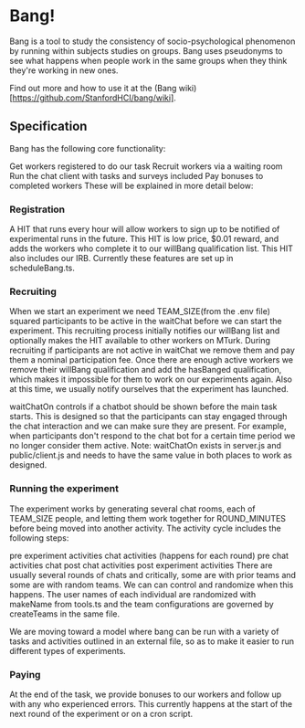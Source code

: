 # Bang!

Bang is a tool to study the consistency of socio-psychological phenomenon by running within subjects studies on groups. Bang uses pseudonyms to see what happens when people work in the same groups when they think they're working in new ones.

Find out more and how to use it at the (Bang wiki)[https://github.com/StanfordHCI/bang/wiki]. 

## Specification

Bang has the following core functionality:

Get workers registered to do our task
Recruit workers via a waiting room
Run the chat client with tasks and surveys included
Pay bonuses to completed workers
These will be explained in more detail below:

### Registration

A HIT that runs every hour will allow workers to sign up to be notified of experimental runs in the future. This HIT is low price, $0.01 reward, and adds the workers who complete it to our willBang qualification list. This HIT also includes our IRB. Currently these features are set up in scheduleBang.ts.

### Recruiting

When we start an experiment we need TEAM_SIZE(from the .env file) squared participants to be active in the waitChat before we can start the experiment. This recruiting process initially notifies our willBang list and optionally makes the HIT available to other workers on MTurk. During recruiting if participants are not active in waitChat we remove them and pay them a nominal participation fee. Once there are enough active workers we remove their willBang qualification and add the hasBanged qualification, which makes it impossible for them to work on our experiments again. Also at this time, we usually notify ourselves that the experiment has launched.

waitChatOn controls if a chatbot should be shown before the main task starts. This is designed so that the participants can stay engaged through the chat interaction and we can make sure they are present. For example, when participants don't respond to the chat bot for a certain time period we no longer consider them active. Note: waitChatOn exists in server.js and public/client.js and needs to have the same value in both places to work as designed.

### Running the experiment

The experiment works by generating several chat rooms, each of TEAM_SIZE people, and letting them work together for ROUND_MINUTES before being moved into another activity. The activity cycle includes the following steps:

pre experiment activities
chat activities (happens for each round)
pre chat activities
chat
post chat activities
post experiment activities
There are usually several rounds of chats and critically, some are with prior teams and some are with random teams. We can can control and randomize when this happens. The user names of each individual are randomized with makeName from tools.ts and the team configurations are governed by createTeams in the same file.

We are moving toward a model where bang can be run with a variety of tasks and activities outlined in an external file, so as to make it easier to run different types of experiments.

### Paying

At the end of the task, we provide bonuses to our workers and follow up with any who experienced errors. This currently happens at the start of the next round of the experiment or on a cron script.
